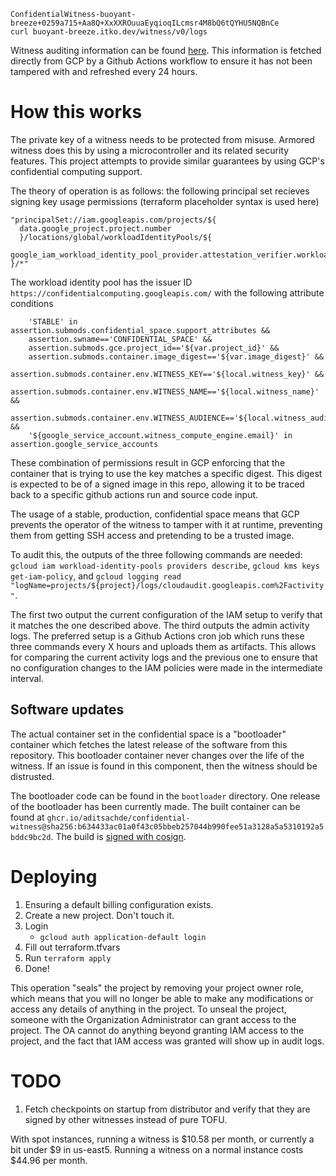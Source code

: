```
ConfidentialWitness-buoyant-breeze+0259a715+Aa8Q+XxXXROuuaEyqioqILcmsr4M8bQ6tQYHU5NQBnCe
curl buoyant-breeze.itko.dev/witness/v0/logs
```

Witness auditing information can be found [here](https://github.com/aditsachde/confidential-witness-audits/tree/main/buoyant-breeze). This information is fetched directly from GCP by a Github Actions workflow to ensure it has not been tampered with and refreshed every 24 hours. 

# How this works

The private key of a witness needs to be protected from misuse. Armored witness does this by using a microcontroller and its related security features. This project attempts to provide similar guarantees by using GCP's confidential computing support.

The theory of operation is as follows: the following principal set recieves signing key usage permissions (terraform placeholder syntax is used here)

```
"principalSet://iam.googleapis.com/projects/${
  data.google_project.project.number
  }/locations/global/workloadIdentityPools/${
  google_iam_workload_identity_pool_provider.attestation_verifier.workload_identity_pool_id
}/*"
```

The workload identity pool has the issuer ID `https://confidentialcomputing.googleapis.com/` with the following attribute conditions

```
    'STABLE' in assertion.submods.confidential_space.support_attributes &&
    assertion.swname=='CONFIDENTIAL_SPACE' &&
    assertion.submods.gce.project_id=='${var.project_id}' &&
    assertion.submods.container.image_digest=='${var.image_digest}' &&
    assertion.submods.container.env.WITNESS_KEY=='${local.witness_key}' &&
    assertion.submods.container.env.WITNESS_NAME=='${local.witness_name}' &&
    assertion.submods.container.env.WITNESS_AUDIENCE=='${local.witness_audience}' &&
    '${google_service_account.witness_compute_engine.email}' in assertion.google_service_accounts
```

These combination of permissions result in GCP enforcing that the container that is trying to use the key matches a specific digest. This digest is expected to be of a signed image in this repo, allowing it to be traced back to a specific github actions run and source code input.

The usage of a stable, production, confidential space means that GCP prevents the operator of the witness to tamper with it at runtime, preventing them from getting SSH access and pretending to be a trusted image.

To audit this, the outputs of the three following commands are needed: `gcloud iam workload-identity-pools providers describe`, `gcloud kms keys get-iam-policy`, and `gcloud logging read "logName=projects/${project}/logs/cloudaudit.googleapis.com%2Factivity"`.

The first two output the current configuration of the IAM setup to verify that it matches the one described above. The third outputs the admin activity logs. The preferred setup is a Github Actions cron job which runs these three commands every X hours and uploads them as artifacts. This allows for comparing the current activity logs and the previous one to ensure that no configuration changes to the IAM policies were made in the intermediate interval.

## Software updates

The actual container set in the confidential space is a "bootloader" container which fetches the latest release of the software from this repository. This bootloader container never changes over the life of the witness. If an issue is found in this component, then the witness should be distrusted. 

The bootloader code can be found in the `bootloader` directory. One release of the bootloader has been currently made. The built container can be found at `ghcr.io/aditsachde/confidential-witness@sha256:b634433ac01a0f43c05bbeb257044b990fee51a3128a5a5310192a5bddc9bc2d`. The build is [signed with cosign](https://search.sigstore.dev/?logIndex=156590257).

# Deploying

1. Ensuring a default billing configuration exists.
2. Create a new project. Don't touch it.
3. Login
    - `gcloud auth application-default login`
4. Fill out terraform.tfvars
5. Run `terraform apply`
6. Done!

This operation "seals" the project by removing your project owner role, which means that you will no longer be able to make any modifications or access any details of anything in the project. To unseal the project, someone with the Organization Administrator can grant access to the project. The OA cannot do anything beyond granting IAM access to the project, and the fact that IAM access was granted will show up in audit logs.

# TODO

1. Fetch checkpoints on startup from distributor and verify that they are signed by other witnesses instead of pure TOFU.

With spot instances, running a witness is $10.58 per month, or currently a bit under $9 in us-east5.
Running a witness on a normal instance costs $44.96 per month.
